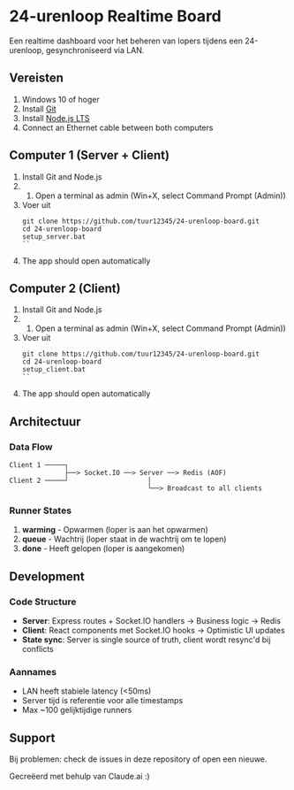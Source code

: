 # 24-urenloop Realtime Board

Een realtime dashboard voor het beheren van lopers tijdens een 24-urenloop, gesynchroniseerd via LAN.

## Vereisten
1. Windows 10 of hoger
2. Install [Git](https://git-scm.com/downloads/win) 
3. Install [Node.js LTS](https://nodejs.org/en/download)
4. Connect an Ethernet cable between both computers

## Computer 1 (Server + Client)
1. Install Git and Node.js
2. 1. Open a terminal as admin (Win+X, select Command Prompt (Admin))
3. Voer uit
   ```console
   git clone https://github.com/tuur12345/24-urenloop-board.git
   cd 24-urenloop-board
   setup_server.bat
   ``
4. The app should open automatically

## Computer 2 (Client)
1. Install Git and Node.js
2. 1. Open a terminal as admin (Win+X, select Command Prompt (Admin))
3. Voer uit
   ```console
   git clone https://github.com/tuur12345/24-urenloop-board.git
   cd 24-urenloop-board
   setup_client.bat
   ``
4. The app should open automatically


## Architectuur

### Data Flow
```
Client 1 ─────┐
              ├──> Socket.IO ──> Server ──> Redis (AOF)
Client 2 ─────┘                    │
                                   └──> Broadcast to all clients
```

### Runner States
1. **warming** - Opwarmen (loper is aan het opwarmen)
2. **queue** - Wachtrij (loper staat in de wachtrij om te lopen)
3. **done** - Heeft gelopen (loper is aangekomen)

## Development

### Code Structure
- **Server**: Express routes + Socket.IO handlers → Business logic → Redis
- **Client**: React components met Socket.IO hooks → Optimistic UI updates
- **State sync**: Server is single source of truth, client wordt resync'd bij conflicts

### Aannames
- LAN heeft stabiele latency (<50ms)
- Server tijd is referentie voor alle timestamps
- Max ~100 gelijktijdige runners

## Support

Bij problemen: check de issues in deze repository of open een nieuwe.

Gecreëerd met behulp van Claude.ai :)
